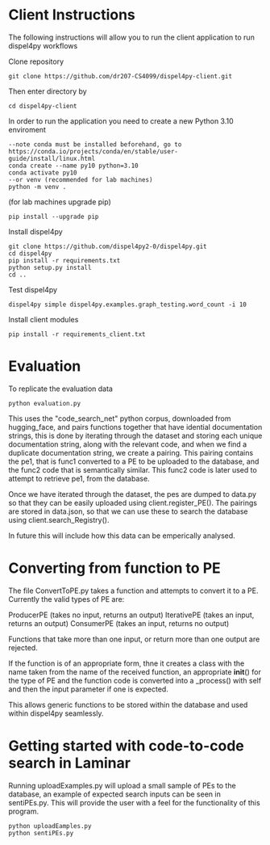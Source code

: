 # Client Instructions 

The following instructions will allow you to run the client application to run dispel4py workflows 

Clone repository 
```
git clone https://github.com/dr207-CS4099/dispel4py-client.git
```
Then enter directory by 
```
cd dispel4py-client
```
In order to run the application you need to create a new Python 3.10 enviroment 
```
--note conda must be installed beforehand, go to https://conda.io/projects/conda/en/stable/user-guide/install/linux.html
conda create --name py10 python=3.10
conda activate py10
--or venv (recommended for lab machines)
python -m venv .
```
(for lab machines upgrade pip)
```
pip install --upgrade pip
```

Install dispel4py 
```
git clone https://github.com/dispel4py2-0/dispel4py.git
cd dispel4py
pip install -r requirements.txt
python setup.py install
cd ..
```
Test dispel4py 
```
dispel4py simple dispel4py.examples.graph_testing.word_count -i 10
```
Install client modules
```
pip install -r requirements_client.txt
```

# Evaluation
To replicate the evaluation data
```
python evaluation.py
```
This uses the "code_search_net" python corpus, downloaded from hugging_face, and pairs functions together that have idential documentation strings, this is done by iterating through the dataset and storing each unique documentation string, along with the relevant code, and when we find a duplicate documentation string, we create a pairing. This pairing contains the pe1, that is func1 converted to a PE to be uploaded to the database, and the func2 code that is semantically similar. This func2 code is later used to attempt to retrieve pe1, from the database.

Once we have iterated through the dataset, the pes are dumped to data.py so that they can be easily uploaded using client.register_PE(). The pairings are stored in data.json, so that we can use these to search the database using client.search_Registry().

In future this will include how this data can be emperically analysed.


# Converting from function to PE
The file ConvertToPE.py takes a function and attempts to convert it to a PE. Currently the valid types of PE are: 

ProducerPE (takes no input, returns an output)
IterativePE (takes an input, returns an output)
ConsumerPE (takes an input, returns no output)

Functions that take more than one input, or return more than one output are rejected.

If the function is of an appropriate form, thne it creates a class with the name taken from the name of the received function, an appropriate __init__() for the type of PE and the function code is converted into a _process() with self and then the input parameter if one is expected.

This allows generic functions to be stored within the database and used within dispel4py seamlessly.


# Getting started with code-to-code search in Laminar
Running uploadExamples.py will upload a small sample of PEs to the database, an example of expected search inputs can be seen in sentiPEs.py. This will provide the user with a feel for the functionality of this program.


```
python uploadEamples.py
python sentiPEs.py
```
